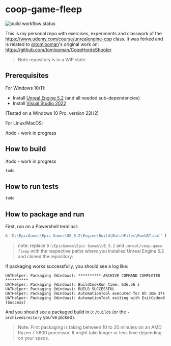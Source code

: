 # coop-game-fleep

![build workflow status](https://github.com/filfreire/coop-game-fleep/actions/workflows/build.yml/badge.svg)

This is my personal repo with exercises, experiments and classwork of the <https://www.udemy.com/course/unrealengine-cpp> class.
It was forked and is related to [@tomlooman](https://github.com/tomlooman)'s original work on: <https://github.com/tomlooman/CoopHordeShooter>

> Note repository is in a WIP state.

## Prerequisites

For Windows 10/11:

- Install [Unreal Engine 5.2](https://www.unrealengine.com/en-US/download) (and all needed sub-dependencies)
- Install [Visual Studio 2022](https://visualstudio.microsoft.com/vs/)

(Tested on a Windows 10 Pro, version 22H2)

For Linux/MacOS:

/todo - work in progress

## How to build

/todo - work in progress

```powershell
todo
```

## How to run tests

```powershell
todo
```

## How to package and run

First, run on a Powershell terminal:

```powershell
& 'D:\EpicGames\Epic Games\UE_5.2\Engine\Build\BatchFiles\RunUAT.bat' BuildCookRun -project="D:/unreal/coop-game-fleep/CoopGameFleep.uproject" -nop4 -utf8output -nocompileeditor -skipbuildeditor -cook -project="D:/unreal/coop-game-fleep/CoopGameFleep.uproject" -target=CoopGameFleep -platform=Win64 -installed -stage -archive -package -build -pak -iostore -compressed -prereqs -archivedirectory="D:/builds" -clientconfig=Development -nocompile -nocompileuat
```

> note: replace `D:\EpicGames\Epic Games\UE_5.2` and `unreal/coop-game-fleep` with the respective paths where you installed Unreal Engine 5.2 and cloned the repository:

If packaging works successfully, you should see a log like:

```plaintext
UATHelper: Packaging (Windows): ********** ARCHIVE COMMAND COMPLETED **********
UATHelper: Packaging (Windows): BuildCookRun time: 636.56 s
UATHelper: Packaging (Windows): BUILD SUCCESSFUL
UATHelper: Packaging (Windows): AutomationTool executed for 0h 10m 37s
UATHelper: Packaging (Windows): AutomationTool exiting with ExitCode=0 (Success)
```

And you should see a packaged build in `D:/builds` (or the `-archivedirectory` you've picked).

> Note: First packaging is taking between 10 to 20 minutes on an AMD Ryzen 7 5800 processor. It might take longer or less time depending on your specs.
